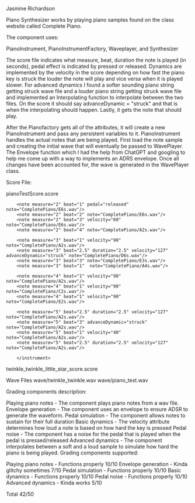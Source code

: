 Jasmine Richardson

Piano Synthesizer works by playing piano samples found on the class website called Complete Piano.

The component uses:

PianoInstrument, PianoInstrumentFactory, Waveplayer, and Synthesizer

The score file indicates what measure, beat, duration the note is played (in seconds), pedal effect is indicated by pressed or released. Dynamics are implemented by the velocity in the score depending on how fast the piano key is struck the louder the note will play and vice versa when it is played slower. For advanced dynamics I found a softer sounding piano string getting struck wave file and a louder piano string getting struck wave file and implemented an Interpolating function to interpolate between the two files. On the score it should say advanceDynamic = "struck" and that is when the interpolating should happen. Lastly, it gets the note that should play.

After the Pianofactory gets all of the attributes, it will create a new PianoInstrument and pass any persistent variables to it. PianoInstrument handles the actual notes that are being played. First load the note sample and creating the initial wave that will eventually be passed to WavePlayer. The Envelope function which I had the help from ChatGPT and googling to help me come up with a way to implements an ADRS envelope. Once all changes have been accounted for, the wave is generated in the WavePlayer class. 

Score File:

pianoTestScore.score

<?xml version="1.0" encoding="utf-8"?>
<score bpm="120" beatspermeasure="4">
        <instrument instrument="PianoInstrument">
    		<note measure="1" beat="1" duration="3" velocity="35" note="CompletePiano/E6s.wav"/>
		<note measure="1" beat="1" duration="0.5" note="CompletePiano/E6s.wav"/>
		<note measure="1" beat="3.5" pedal="pressed" note="CompletePiano/C6s.wav"/>

		<note measure="2" beat="1" pedal="released" note="CompletePiano/E6s.wav"/>
		<note measure="2" beat="2" note="CompletePiano/E6s.wav"/>
		<note measure="2" beat="3" velocity="60" note="CompletePiano/E6s.wav"/>
		<note measure="2" beat="4" note="CompletePiano/A2s.wav"/>

		<note measure="3" beat="1" velocity="90" note="CompletePiano/A2s.wav"/>
		<note measure="3" beat="2.5" duration="2.5" velocity="127" advanceDynamic="struck" note="CompletePiano/D6s.wav"/>
		<note measure="3" beat="3" note="CompletePiano/E3s.wav"/>
		<note measure="3" beat="1"  note="CompletePiano/A4s.wav"/>

		<note measure="4" beat="1" velocity="90" note="CompletePiano/A2s.wav"/>
		<note measure="4" beat="1" velocity="90" note="CompletePiano/C2s.wav"/>
		<note measure="4" beat="1" velocity="90" note="CompletePiano/E2s.wav"/>

		<note measure="5" beat="2.5" duration="2.5" velocity="127" note="CompletePiano/A2s.wav"/>
		<note measure="5" beat="3" advanceDynamic="struck" note="CompletePiano/A2s.wav"/>
		<note measure="5" beat="1" velocity="40" note="CompletePiano/A2s.wav"/>
		<note measure="5" beat="2.5" duration="2.5" velocity="127" note="CompletePiano/A2s.wav"/>

		</instrument>
</score>

twinkle_twinkle_little_star_score.score

<?xml version="1.0" encoding="utf-8"?>
<score bpm="60" beatspermeasure="4">
    <instrument instrument="PianoInstrument">
        <note measure="1" beat="1" duration="0.5" velocity="80" note="CompletePiano/C4s.wav"/>
        <note measure="1" beat="1.5" duration="0.5" note="CompletePiano/C4s.wav"/>
        <note measure="1" beat="2" duration="0.5" note="CompletePiano/G4s.wav"/>
        <note measure="1" beat="2.5" duration="0.5" note="CompletePiano/G4s.wav"/>
        <note measure="1" beat="3" duration="0.5" note="CompletePiano/A4s.wav"/>
        <note measure="1" beat="3.5" duration="0.5" note="CompletePiano/A4s.wav"/>
        <note measure="1" beat="4" duration="0.5" note="CompletePiano/G4s.wav"/>
        <note measure="2" beat="1" duration="0.5" velocity="80" note="CompletePiano/F4s.wav"/>
        <note measure="2" beat="1.5" duration="0.5" note="CompletePiano/F4s.wav"/>
        <note measure="2" beat="2" duration="0.5" note="CompletePiano/E4s.wav"/>
        <note measure="2" beat="2.5" duration="0.5" note="CompletePiano/E4s.wav"/>
        <note measure="2" beat="3" duration="0.5" note="CompletePiano/D4s.wav"/>
        <note measure="2" beat="3.5" duration="0.5" note="CompletePiano/D4s.wav"/>
        <note measure="2" beat="4" duration="0.5" note="CompletePiano/C4s.wav"/>
        <note measure="3" beat="1" duration="0.5" velocity="80" note="CompletePiano/C4s.wav"/>
        <note measure="3" beat="1.5" duration="0.5" note="CompletePiano/C4s.wav"/>
        <note measure="3" beat="2" duration="0.5" note="CompletePiano/G4s.wav"/>
        <note measure="3" beat="2.5" duration="0.5" note="CompletePiano/G4s.wav"/>
        <note measure="3" beat="3" duration="0.5" note="CompletePiano/A4s.wav"/>
        <note measure="3" beat="3.5" duration="0.5" note="CompletePiano/A4s.wav"/>
        <note measure="3" beat="4" duration="0.5" note="CompletePiano/G4s.wav"/>
        <note measure="4" beat="1" duration="0.5" velocity="80" note="CompletePiano/F4s.wav"/>
        <note measure="4" beat="1.5" duration="0.5" note="CompletePiano/F4s.wav"/>
        <note measure="4" beat="2" duration="0.5" note="CompletePiano/E4s.wav"/>
        <note measure="4" beat="2.5" duration="0.5" note="CompletePiano/E4s.wav"/>
        <note measure="4" beat="3" duration="0.5" note="CompletePiano/D4s.wav"/>
        <note measure="4" beat="3.5" duration="0.5" note="CompletePiano/D4s.wav"/>
        <note measure="4" beat="4" duration="0.5" note="CompletePiano/C4s.wav"/>
    </instrument>
</score>

Wave Files
wave/twinkle_twinkle.wav
wave/piano_test.wav

Grading components description:

Playing piano notes - The component plays piano notes from a wav file.
Envelope generation - The component uses an envelope to ensure ADSR to generate the waveform.
Pedal simulation - The component allows notes to sustain for their full duration
Basic dynamics - The velocity attribute determines how loud a note is based on how hard the key is pressed
Pedal noise - The component has a noise for the pedal that is played when the pedal is pressed/released
Advanced dynamics - The component interpolates between a soft and a loud sample to simulate how hard the piano is being played.
Grading components supported:

Playing piano notes - Functions properly 10/10
Envelope generation - Kinda glitchy sometimes 7/10
Pedal simulation - Functions properly 10/10
Basic dynamics - Functions properly 10/10
Pedal noise - Functions properly 10/10
Advanced dynamics - Kinda works 5/10

Total 42/50

